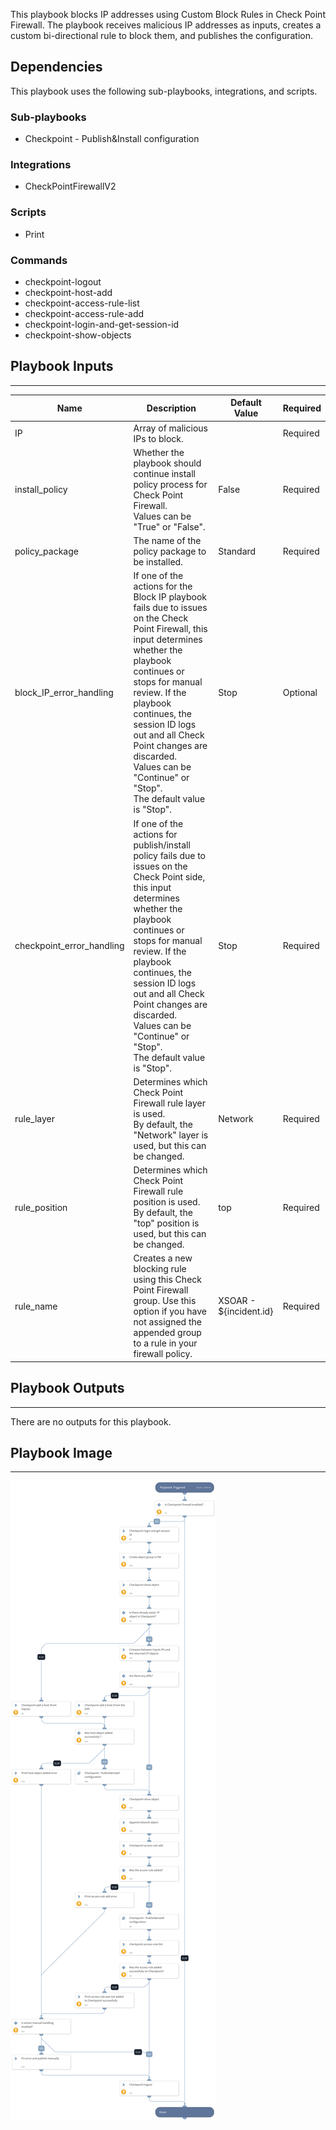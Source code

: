 This playbook blocks IP addresses using Custom Block Rules in Check Point Firewall.
The playbook receives malicious IP addresses as inputs, creates a custom bi-directional rule to block them, and publishes the configuration.

## Dependencies
This playbook uses the following sub-playbooks, integrations, and scripts.

### Sub-playbooks
* Checkpoint - Publish&Install configuration

### Integrations
* CheckPointFirewallV2

### Scripts
* Print

### Commands
* checkpoint-logout
* checkpoint-host-add
* checkpoint-access-rule-list
* checkpoint-access-rule-add
* checkpoint-login-and-get-session-id
* checkpoint-show-objects

## Playbook Inputs
---

| **Name** | **Description** | **Default Value** | **Required** |
| --- | --- | --- | --- |
| IP | Array of malicious IPs to block. |  | Required |
| install_policy | Whether the playbook should continue install policy process for Check Point Firewall.<br/>Values can be "True" or "False".  | False | Required |
| policy_package | The name of the policy package to be installed. | Standard | Required |
| block_IP_error_handling |  If one of the actions for the Block IP playbook fails due to issues on the Check Point Firewall, this input determines whether the playbook continues or stops for manual review. If the playbook continues, the session ID logs out and all Check Point changes are discarded.<br/>Values can be "Continue" or "Stop".<br/>The default value is "Stop". | Stop | Optional |
| checkpoint_error_handling | If one of the actions for publish/install policy fails due to issues on the Check Point side, this input determines whether the playbook continues or stops for manual review. If the playbook continues, the session ID logs out and all Check Point changes are discarded.<br/>Values can be "Continue" or "Stop".<br/>The default value is "Stop". | Stop | Required |
| rule_layer | Determines which Check Point Firewall rule layer is used.<br/>By default, the "Network" layer is used, but this can be changed. | Network | Required |
| rule_position | Determines which Check Point Firewall rule position is used.<br/>By default, the "top" position is used, but this can be changed. | top | Required |
| rule_name | Creates a new blocking rule using this Check Point Firewall group. Use this option if you have not assigned the appended group to a rule in your firewall policy. | XSOAR - ${incident.id} | Required |

## Playbook Outputs
---
There are no outputs for this playbook.

## Playbook Image
---
![Checkpoint - Block IP - Custom Block Rule](../doc_files/Checkpoint_-_Block_IP_-_Custom_Block_Rule.png)
